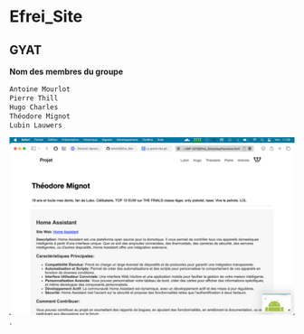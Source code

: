 # Efrei_Site

## GYAT

 **Nom des membres du groupe** 
```
Antoine Mourlot
Pierre Thill
Hugo Charles
Théodore Mignot
Lubin Lauwers 
```
!["Bozo"](images/ted.png "Ted").
